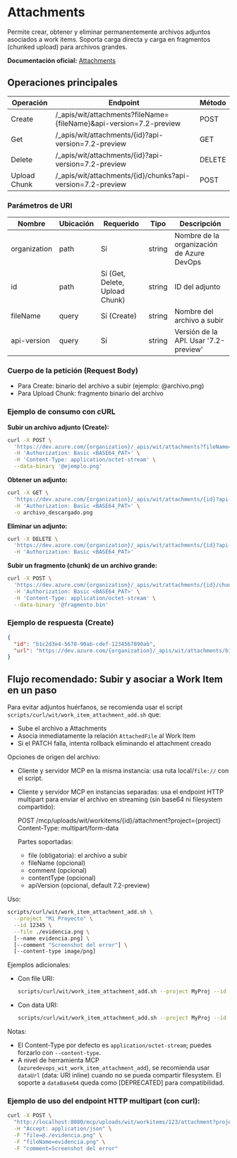 # Attachments

Permite crear, obtener y eliminar permanentemente archivos adjuntos asociados a work items. Soporta carga directa y carga en fragmentos (chunked upload) para archivos grandes.

**Documentación oficial:** [Attachments](https://learn.microsoft.com/en-us/rest/api/azure/devops/wit/attachments?view=azure-devops-rest-7.2)

## Operaciones principales

| Operación      | Endpoint                                                                                 | Método |
|--------------- |------------------------------------------------------------------------------------------|--------|
| Create         | /_apis/wit/attachments?fileName={fileName}&api-version=7.2-preview                       | POST   |
| Get            | /_apis/wit/attachments/{id}?api-version=7.2-preview                                      | GET    |
| Delete         | /_apis/wit/attachments/{id}?api-version=7.2-preview                                      | DELETE |
| Upload Chunk   | /_apis/wit/attachments/{id}/chunks?api-version=7.2-preview                               | POST   |

### Parámetros de URI

| Nombre       | Ubicación | Requerido | Tipo   | Descripción                                 |
|--------------|-----------|-----------|--------|---------------------------------------------|
| organization | path      | Sí        | string | Nombre de la organización de Azure DevOps   |
| id           | path      | Sí (Get, Delete, Upload Chunk) | string | ID del adjunto                             |
| fileName     | query     | Sí (Create) | string | Nombre del archivo a subir                  |
| api-version  | query     | Sí        | string | Versión de la API. Usar '7.2-preview'       |

### Cuerpo de la petición (Request Body)

- Para Create: binario del archivo a subir (ejemplo: @archivo.png)
- Para Upload Chunk: fragmento binario del archivo

### Ejemplo de consumo con cURL

**Subir un archivo adjunto (Create):**

```bash
curl -X POST \
  'https://dev.azure.com/{organization}/_apis/wit/attachments?fileName=ejemplo.png&api-version=7.2-preview' \
  -H 'Authorization: Basic <BASE64_PAT>' \
  -H 'Content-Type: application/octet-stream' \
  --data-binary '@ejemplo.png'
```

**Obtener un adjunto:**
```bash
curl -X GET \
  'https://dev.azure.com/{organization}/_apis/wit/attachments/{id}?api-version=7.2-preview' \
  -H 'Authorization: Basic <BASE64_PAT>' \
  -o archivo_descargado.png
```

**Eliminar un adjunto:**
```bash
curl -X DELETE \
  'https://dev.azure.com/{organization}/_apis/wit/attachments/{id}?api-version=7.2-preview' \
  -H 'Authorization: Basic <BASE64_PAT>'
```

**Subir un fragmento (chunk) de un archivo grande:**
```bash
curl -X POST \
  'https://dev.azure.com/{organization}/_apis/wit/attachments/{id}/chunks?api-version=7.2-preview' \
  -H 'Authorization: Basic <BASE64_PAT>' \
  -H 'Content-Type: application/octet-stream' \
  --data-binary '@fragmento.bin'
```

### Ejemplo de respuesta (Create)

```json
{
  "id": "b1c2d3e4-5678-90ab-cdef-1234567890ab",
  "url": "https://dev.azure.com/{organization}/_apis/wit/attachments/b1c2d3e4-5678-90ab-cdef-1234567890ab"
}
```

## Flujo recomendado: Subir y asociar a Work Item en un paso

Para evitar adjuntos huérfanos, se recomienda usar el script `scripts/curl/wit/work_item_attachment_add.sh` que:
- Sube el archivo a Attachments
- Asocia inmediatamente la relación `AttachedFile` al Work Item
- Si el PATCH falla, intenta rollback eliminando el attachment creado

Opciones de origen del archivo:
- Cliente y servidor MCP en la misma instancia: usa ruta local/`file://` con el script.
- Cliente y servidor MCP en instancias separadas: usa el endpoint HTTP multipart para enviar el archivo en streaming (sin base64 ni filesystem compartido):

  POST /mcp/uploads/wit/workitems/{id}/attachment?project={project}
  Content-Type: multipart/form-data

  Partes soportadas:
  - file (obligatoria): el archivo a subir
  - fileName (opcional)
  - comment (opcional)
  - contentType (opcional)
  - apiVersion (opcional, default 7.2-preview)

Uso:

```bash
scripts/curl/wit/work_item_attachment_add.sh \
  --project "Mi Proyecto" \
  --id 12345 \
  --file ./evidencia.png \
  [--name evidencia.png] \
  [--comment "Screenshot del error"] \
  [--content-type image/png]
```

Ejemplos adicionales:
- Con file URI:
  ```bash
  scripts/curl/wit/work_item_attachment_add.sh --project MyProj --id 100 --file "file:///tmp/mi imagen.png" --comment "Adjunto"
  ```
- Con data URI:
  ```bash
  scripts/curl/wit/work_item_attachment_add.sh --project MyProj --id 101 --file "data:text/plain;base64,SG9sYQ==" --name hola.txt
  ```

Notas:
- El Content-Type por defecto es `application/octet-stream`; puedes forzarlo con `--content-type`.
- A nivel de herramienta MCP (`azuredevops_wit_work_item_attachment_add`), se recomienda usar `dataUrl` (data: URI inline) cuando no se pueda compartir filesystem. El soporte a `dataBase64` queda como [DEPRECATED] para compatibilidad.

### Ejemplo de uso del endpoint HTTP multipart (con curl):

```bash
curl -X POST \
  "http://localhost:8080/mcp/uploads/wit/workitems/123/attachment?project=MiProyecto" \
  -H "Accept: application/json" \
  -F "file=@./evidencia.png" \
  -F "fileName=evidencia.png" \
  -F "comment=Screenshot del error"
```
